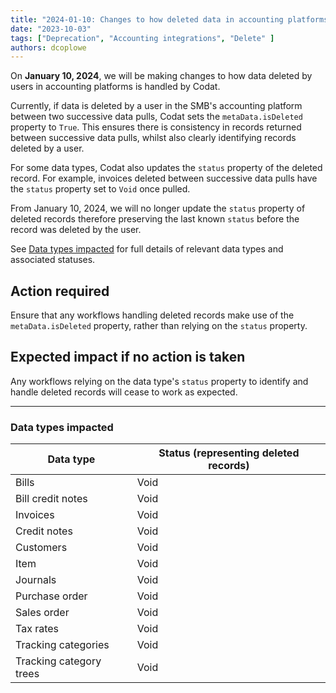 ```yaml
---
title: "2024-01-10: Changes to how deleted data in accounting platforms is handled"
date: "2023-10-03"
tags: ["Deprecation", "Accounting integrations", "Delete" ]
authors: dcoplowe
---
```


On **January 10, 2024**, we will be making changes to how data deleted by users in accounting platforms is handled by Codat.

<!--truncate-->

Currently, if data is deleted by a user in the SMB's accounting platform between two successive data pulls, Codat sets the `metaData.isDeleted` property to `True`. 
This ensures there is consistency in records returned between successive data pulls, whilst also clearly identifying records deleted by a user.

For some data types, Codat also updates the `status` property of the deleted record. For example, invoices deleted between successive data pulls have the `status` property set to `Void` once pulled. 

From January 10, 2024, we will no longer update the `status` property of deleted records therefore preserving the last known `status` before the record was deleted by the user.

See [Data types impacted](#data-types-impacted) for full details of relevant data types and associated statuses.

## Action required

Ensure that any workflows handling deleted records make use of the `metaData.isDeleted` property, rather than relying on the `status` property.

## Expected impact if no action is taken

Any workflows relying on the data type's `status` property to identify and handle deleted records will cease to work as expected.

--- 

### Data types impacted

| Data type | Status (representing deleted records) |
|-----------|---------------------------------------|
| Bills     | Void |
| Bill credit notes     | Void |
| Invoices     | Void |
| Credit notes     | Void |
| Customers     | Void |
| Item     | Void |
| Journals     | Void |
| Purchase order     | Void |
| Sales order     | Void |
| Tax rates     | Void |
| Tracking categories     | Void |
| Tracking category trees     | Void |

